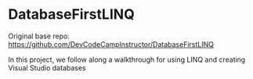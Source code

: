 # DatabaseFirstLINQ

Original base repo: https://github.com/DevCodeCampInstructor/DatabaseFirstLINQ

In this project, we follow along a walkthrough for using LINQ and creating Visual Studio databases